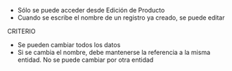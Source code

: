 - Sólo se puede acceder desde Edición de Producto
- Cuando se escribe el nombre de un registro ya creado, se puede editar

CRITERIO
- Se pueden cambiar todos los datos
- Si se cambia el nombre, debe mantenerse la referencia a la misma entidad. No se puede cambiar por otra entidad